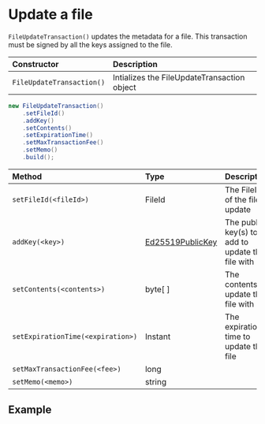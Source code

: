 # Update a file

`FileUpdateTransaction()` updates the metadata for a file. This transaction must be signed by all the keys assigned to the file.

| Constructor | Description |
| :--- | :--- |
| `FileUpdateTransaction()` | Intializes the FileUpdateTransaction object |

```java
new FileUpdateTransaction()
    .setFileId()
    .addKey()
    .setContents()
    .setExpirationTime()
    .setMaxTransactionFee()
    .setMemo()
    .build();
```

| Method | Type | Description |
| :--- | :--- | :--- |
| `setFileId(<fileId>)` | FileId | The FileID of the file to update |
| `addKey(<key>)` | [Ed25519PublicKey](https://github.com/hashgraph/hedera-sdk-java/blob/master/src/main/java/com/hedera/hashgraph/sdk/crypto/ed25519/Ed25519PublicKey.java) | The public key\(s\) to add to update the file with |
| `setContents(<contents>)` | byte\[ \] | The contents to update the file with |
| `setExpirationTime(<expiration>)` | Instant | The expiration time to update the file |
| `setMaxTransactionFee(<fee>)` | long |  |
| `setMemo(<memo>)` | string |  |

## Example

```java

```

